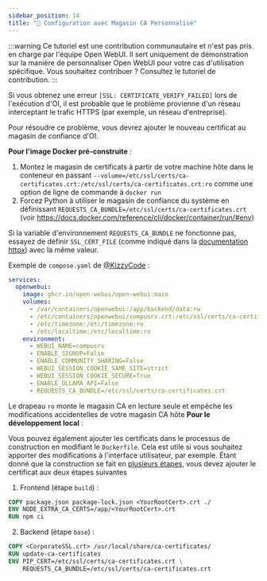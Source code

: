 ```yaml
---
sidebar_position: 14
title: "🛃 Configuration avec Magasin CA Personnalisé"
---
```


:::warning
Ce tutoriel est une contribution communautaire et n'est pas pris en charge par l'équipe Open WebUI. Il sert uniquement de démonstration sur la manière de personnaliser Open WebUI pour votre cas d'utilisation spécifique. Vous souhaitez contribuer ? Consultez le tutoriel de contribution.
:::

Si vous obtenez une erreur `[SSL: CERTIFICATE_VERIFY_FAILED]` lors de l'exécution d'OI, il est probable que le problème provienne d'un réseau interceptant le trafic HTTPS (par exemple, un réseau d'entreprise).

Pour résoudre ce problème, vous devrez ajouter le nouveau certificat au magasin de confiance d'OI.

**Pour l'image Docker pré-construite** :

1. Montez le magasin de certificats à partir de votre machine hôte dans le conteneur en passant `--volume=/etc/ssl/certs/ca-certificates.crt:/etc/ssl/certs/ca-certificates.crt:ro` comme une option de ligne de commande à `docker run`
2. Forcez Python à utiliser le magasin de confiance du système en définissant `REQUESTS_CA_BUNDLE=/etc/ssl/certs/ca-certificates.crt` (voir https://docs.docker.com/reference/cli/docker/container/run/#env)

Si la variable d'environnement `REQUESTS_CA_BUNDLE` ne fonctionne pas, essayez de définir `SSL_CERT_FILE` (comme indiqué dans la [documentation httpx](https://www.python-httpx.org/environment_variables/#ssl_cert_file)) avec la même valeur.

Exemple de `compose.yaml` de [@KizzyCode](https://github.com/open-webui/open-webui/issues/1398#issuecomment-2258463210) :

```yaml
services:
  openwebui:
    image: ghcr.io/open-webui/open-webui:main
    volumes:
      - /var/containers/openwebui:/app/backend/data:rw
      - /etc/containers/openwebui/compusrv.crt:/etc/ssl/certs/ca-certificates.crt:ro
      - /etc/timezone:/etc/timezone:ro
      - /etc/localtime:/etc/localtime:ro
    environment:
      - WEBUI_NAME=compusrv
      - ENABLE_SIGNUP=False
      - ENABLE_COMMUNITY_SHARING=False
      - WEBUI_SESSION_COOKIE_SAME_SITE=strict
      - WEBUI_SESSION_COOKIE_SECURE=True
      - ENABLE_OLLAMA_API=False
      - REQUESTS_CA_BUNDLE=/etc/ssl/certs/ca-certificates.crt
```

Le drapeau `ro` monte le magasin CA en lecture seule et empêche les modifications accidentelles de votre magasin CA hôte
**Pour le développement local** :

Vous pouvez également ajouter les certificats dans le processus de construction en modifiant le `Dockerfile`. Cela est utile si vous souhaitez apporter des modifications à l'interface utilisateur, par exemple.
Étant donné que la construction se fait en [plusieurs étapes](https://docs.docker.com/build/building/multi-stage/), vous devez ajouter le certificat aux deux étapes suivantes

1. Frontend (étape `build`) :

```dockerfile
COPY package.json package-lock.json <YourRootCert>.crt ./
ENV NODE_EXTRA_CA_CERTS=/app/<YourRootCert>.crt
RUN npm ci
```

2. Backend (étape `base`) :

```dockerfile
COPY <CorporateSSL.crt> /usr/local/share/ca-certificates/
RUN update-ca-certificates
ENV PIP_CERT=/etc/ssl/certs/ca-certificates.crt \
    REQUESTS_CA_BUNDLE=/etc/ssl/certs/ca-certificates.crt
```
